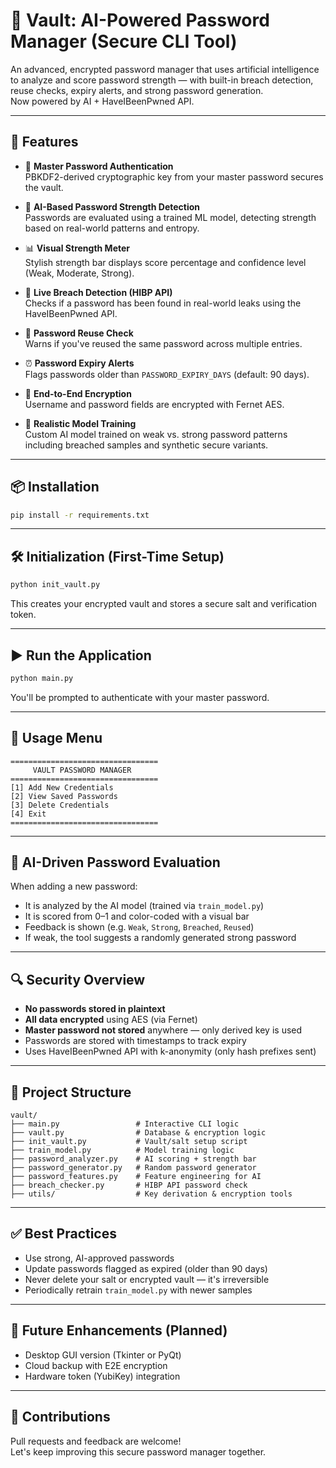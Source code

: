 # 🔐 Vault: AI-Powered Password Manager (Secure CLI Tool)

An advanced, encrypted password manager that uses artificial intelligence to analyze and score password strength — with built-in breach detection, reuse checks, expiry alerts, and strong password generation.  
Now powered by AI + HaveIBeenPwned API.

---

## 🚀 Features

- 🔐 **Master Password Authentication**  
  PBKDF2-derived cryptographic key from your master password secures the vault.

- 🧠 **AI-Based Password Strength Detection**  
  Passwords are evaluated using a trained ML model, detecting strength based on real-world patterns and entropy.

- 📊 **Visual Strength Meter**  
  Stylish strength bar displays score percentage and confidence level (Weak, Moderate, Strong).

- 🔎 **Live Breach Detection (HIBP API)**  
  Checks if a password has been found in real-world leaks using the HaveIBeenPwned API.

- 🔁 **Password Reuse Check**  
  Warns if you've reused the same password across multiple entries.

- ⏰ **Password Expiry Alerts**  
  Flags passwords older than `PASSWORD_EXPIRY_DAYS` (default: 90 days).

- 🔐 **End-to-End Encryption**  
  Username and password fields are encrypted with Fernet AES.

- 🧪 **Realistic Model Training**  
  Custom AI model trained on weak vs. strong password patterns including breached samples and synthetic secure variants.

---

## 📦 Installation

```bash
pip install -r requirements.txt
```

---

## 🛠️ Initialization (First-Time Setup)

```bash
python init_vault.py
```

This creates your encrypted vault and stores a secure salt and verification token.

---

## ▶️ Run the Application

```bash
python main.py
```

You'll be prompted to authenticate with your master password.

---

## 🧭 Usage Menu

```
=================================
     VAULT PASSWORD MANAGER
=================================
[1] Add New Credentials
[2] View Saved Passwords
[3] Delete Credentials
[4] Exit
=================================
```

---

## 🧠 AI-Driven Password Evaluation

When adding a new password:
- It is analyzed by the AI model (trained via `train_model.py`)
- It is scored from 0–1 and color-coded with a visual bar
- Feedback is shown (e.g. `Weak`, `Strong`, `Breached`, `Reused`)
- If weak, the tool suggests a randomly generated strong password

---

## 🔍 Security Overview

- **No passwords stored in plaintext**
- **All data encrypted** using AES (via Fernet)
- **Master password not stored** anywhere — only derived key is used
- Passwords are stored with timestamps to track expiry
- Uses HaveIBeenPwned API with k-anonymity (only hash prefixes sent)

---

## 📁 Project Structure

```
vault/
├── main.py                 # Interactive CLI logic
├── vault.py                # Database & encryption logic
├── init_vault.py           # Vault/salt setup script
├── train_model.py          # Model training logic
├── password_analyzer.py    # AI scoring + strength bar
├── password_generator.py   # Random password generator
├── password_features.py    # Feature engineering for AI
├── breach_checker.py       # HIBP API password check
├── utils/                  # Key derivation & encryption tools
```

---

## ✅ Best Practices

- Use strong, AI-approved passwords
- Update passwords flagged as expired (older than 90 days)
- Never delete your salt or encrypted vault — it's irreversible
- Periodically retrain `train_model.py` with newer samples

---

## 🔧 Future Enhancements (Planned)

- Desktop GUI version (Tkinter or PyQt)
- Cloud backup with E2E encryption
- Hardware token (YubiKey) integration

---

## 🤝 Contributions

Pull requests and feedback are welcome!  
Let's keep improving this secure password manager together.

